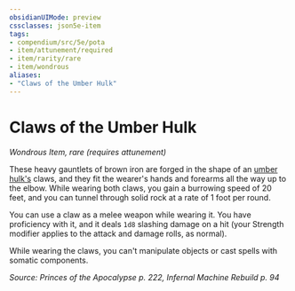 ```yaml
---
obsidianUIMode: preview
cssclasses: json5e-item
tags:
- compendium/src/5e/pota
- item/attunement/required
- item/rarity/rare
- item/wondrous
aliases: 
- "Claws of the Umber Hulk"
---
```

# Claws of the Umber Hulk
*Wondrous Item, rare (requires attunement)*  


These heavy gauntlets of brown iron are forged in the shape of an [umber hulk's](/Systems/5e/bestiary/monstrosity/umber-hulk.md) claws, and they fit the wearer's hands and forearms all the way up to the elbow. While wearing both claws, you gain a burrowing speed of 20 feet, and you can tunnel through solid rock at a rate of 1 foot per round.

You can use a claw as a melee weapon while wearing it. You have proficiency with it, and it deals `1d8` slashing damage on a hit (your Strength modifier applies to the attack and damage rolls, as normal).

While wearing the claws, you can't manipulate objects or cast spells with somatic components.

*Source: Princes of the Apocalypse p. 222, Infernal Machine Rebuild p. 94*